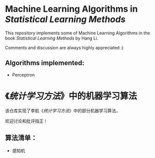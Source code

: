 # Machine Learning Algorithms in *Statistical Learning Methods*

This repository implements some of Machine Learning Algorithms in the book *Statistical Learning Methods* by Hang Li.

Comments and discussion are always highly appreciated :)

## Algorithms implemented:

- Perceptron 



# 《*统计学习方法*》中的机器学习算法

该仓库实现了李航《*统计学习方法*》中的部分机器学习算法，

欢迎讨论和批评指正！

## 算法清单：

- 感知机
